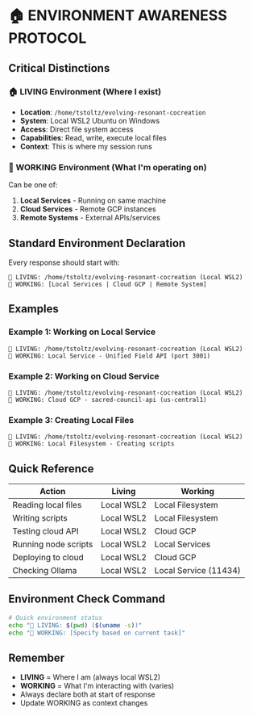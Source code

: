 # 🏠 ENVIRONMENT AWARENESS PROTOCOL

## Critical Distinctions

### 🏠 LIVING Environment (Where I exist)
- **Location**: `/home/tstoltz/evolving-resonant-cocreation`
- **System**: Local WSL2 Ubuntu on Windows
- **Access**: Direct file system access
- **Capabilities**: Read, write, execute local files
- **Context**: This is where my session runs

### 🔧 WORKING Environment (What I'm operating on)
Can be one of:
1. **Local Services** - Running on same machine
2. **Cloud Services** - Remote GCP instances  
3. **Remote Systems** - External APIs/services

## Standard Environment Declaration

Every response should start with:
```
📍 LIVING: /home/tstoltz/evolving-resonant-cocreation (Local WSL2)
🔧 WORKING: [Local Services | Cloud GCP | Remote System]
```

## Examples

### Example 1: Working on Local Service
```
📍 LIVING: /home/tstoltz/evolving-resonant-cocreation (Local WSL2)
🔧 WORKING: Local Service - Unified Field API (port 3001)
```

### Example 2: Working on Cloud Service
```
📍 LIVING: /home/tstoltz/evolving-resonant-cocreation (Local WSL2)
🔧 WORKING: Cloud GCP - sacred-council-api (us-central1)
```

### Example 3: Creating Local Files
```
📍 LIVING: /home/tstoltz/evolving-resonant-cocreation (Local WSL2)
🔧 WORKING: Local Filesystem - Creating scripts
```

## Quick Reference

| Action | Living | Working |
|--------|--------|---------|
| Reading local files | Local WSL2 | Local Filesystem |
| Writing scripts | Local WSL2 | Local Filesystem |
| Testing cloud API | Local WSL2 | Cloud GCP |
| Running node scripts | Local WSL2 | Local Services |
| Deploying to cloud | Local WSL2 | Cloud GCP |
| Checking Ollama | Local WSL2 | Local Service (11434) |

## Environment Check Command

```bash
# Quick environment status
echo "📍 LIVING: $(pwd) ($(uname -s))"
echo "🔧 WORKING: [Specify based on current task]"
```

## Remember
- **LIVING** = Where I am (always local WSL2)
- **WORKING** = What I'm interacting with (varies)
- Always declare both at start of response
- Update WORKING as context changes